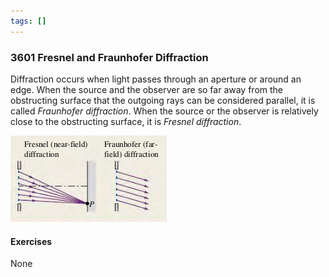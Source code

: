 ```yaml
---
tags: []
---
```


### 3601 Fresnel and Fraunhofer Diffraction
Diffraction occurs when light passes through an aperture or around an edge. When the source and the observer are so far away from the obstructing surface that the outgoing rays can be considered parallel, it is called _Fraunhofer diffraction_. When the source or the observer is relatively close to the obstructing surface, it is _Fresnel diffraction_.

![Graph](../assets/36_01.png)

#### Exercises
None
